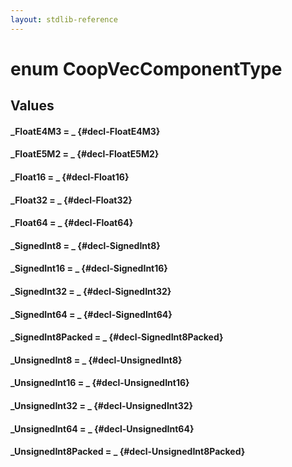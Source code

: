 ```yaml
---
layout: stdlib-reference
---
```


# enum CoopVecComponentType

## Values 

#### _FloatE4M3 = _ {#decl-FloatE4M3}
#### _FloatE5M2 = _ {#decl-FloatE5M2}
#### _Float16 = _ {#decl-Float16}
#### _Float32 = _ {#decl-Float32}
#### _Float64 = _ {#decl-Float64}
#### _SignedInt8 = _ {#decl-SignedInt8}
#### _SignedInt16 = _ {#decl-SignedInt16}
#### _SignedInt32 = _ {#decl-SignedInt32}
#### _SignedInt64 = _ {#decl-SignedInt64}
#### _SignedInt8Packed = _ {#decl-SignedInt8Packed}
#### _UnsignedInt8 = _ {#decl-UnsignedInt8}
#### _UnsignedInt16 = _ {#decl-UnsignedInt16}
#### _UnsignedInt32 = _ {#decl-UnsignedInt32}
#### _UnsignedInt64 = _ {#decl-UnsignedInt64}
#### _UnsignedInt8Packed = _ {#decl-UnsignedInt8Packed}
